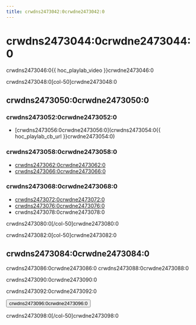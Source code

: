 ```yaml
---
title: crwdns2473042:0crwdne2473042:0
---
```


# crwdns2473044:0crwdne2473044:0

crwdns2473046:0{{ hoc_playlab_video }}crwdne2473046:0

crwdns2473048:0[col-50]crwdne2473048:0

## crwdns2473050:0crwdne2473050:0

### crwdns2473052:0crwdne2473052:0

- [crwdns2473056:0crwdne2473056:0](crwdns2473054:0{{ hoc_playlab_cb_url }}crwdne2473054:0)

### crwdns2473058:0crwdne2473058:0

- [crwdns2473062:0crwdne2473062:0](crwdns2473060:0crwdne2473060:0)
- [crwdns2473066:0crwdne2473066:0](crwdns2473064:0crwdne2473064:0)

### crwdns2473068:0crwdne2473068:0

- [crwdns2473072:0crwdne2473072:0](crwdns2473070:0crwdne2473070:0)
- [crwdns2473076:0crwdne2473076:0](crwdns2473074:0crwdne2473074:0)
- crwdns2473078:0crwdne2473078:0

crwdns2473080:0[/col-50]crwdne2473080:0

crwdns2473082:0[col-50]crwdne2473082:0

## crwdns2473084:0crwdne2473084:0

crwdns2473086:0crwdne2473086:0 crwdns2473088:0crwdne2473088:0

crwdns2473090:0crwdne2473090:0

crwdns2473092:0crwdne2473092:0

<a href="crwdns2473094:0crwdne2473094:0"><button>crwdns2473096:0crwdne2473096:0</button></a>

crwdns2473098:0[/col-50]crwdne2473098:0
